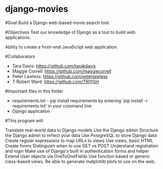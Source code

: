 # django-movies

#Goal
Build a Django web-based movie search tool.

#Objectives
Test our knowledge of Django as a tool to build web applications.

Ability to create a front-end JavaScript web application.


#Collaborators
- Tara Davis: https://github.com/tarakdavis
- Maggie Correll: https://github.com/maggiecorrell
- Peter Lawless: https://github.com/peterlawless
- T Robert Ward: https://github.com/TRIYGH

#Important files in this folder
- requirements.txt - pip install requirements by entering 'pip install -r requirements.txt' in your command line
- Django application


#This program will:

Translate real-world data to Django models
Use the Django admin
Structure the Django admin to reflect your data
Use PostgreSQL to store Django data
Create regular expressions to map URLs to views
Use views, basic HTML
Create forms
Distinguish when to use GET vs POST
Understand registration and login
Make use of Django's built in authentication forms and helper
Extend User objects via OneToOneFields
Use function based or generic class-based views.
Be able to generate matplotlib plots to use on the web.
